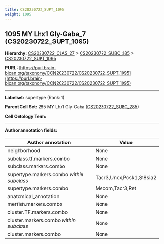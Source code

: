 ```yaml
---
title: CS20230722_SUPT_1095
weight: 1095
---
```

## 1095 MY Lhx1 Gly-Gaba_7 (CS20230722_SUPT_1095)
<b>Hierarchy: </b>
[CS20230722_CLAS_27](../CS20230722_CLAS_27) >
[CS20230722_SUBC_285](../CS20230722_SUBC_285) >
[CS20230722_SUPT_1095](../CS20230722_SUPT_1095)

**PURL:** [https://purl.brain-bican.org/taxonomy/CCN20230722/CS20230722_SUPT_1095](https://purl.brain-bican.org/taxonomy/CCN20230722/CS20230722_SUPT_1095)

---


**Labelset:** supertype (Rank: 1)

**Parent Cell Set:** 285 MY Lhx1 Gly-Gaba ([CS20230722_SUBC_285](../CS20230722_SUBC_285))



**Cell Ontology Term:** 

[MARKER GENES.]: #


---

[TRANSFERRED ANNOTATIONS.]: #


[AUTHOR ANNOTATION FIELDS.]: #


**Author annotation fields:**

| Author annotation | Value |
|-------------------|-------|
|neighborhood|None|
|subclass.tf.markers.combo|None|
|subclass.markers.combo|None|
|supertype.markers.combo _within subclass_|Tacr3,Uncx,Pcsk1,St8sia2|
|supertype.markers.combo|Mecom,Tacr3,Ret|
|anatomical_annotation|None|
|merfish.markers.combo|None|
|cluster.TF.markers.combo|None|
|cluster.markers.combo _within subclass_|None|
|cluster.markers.combo|None|
